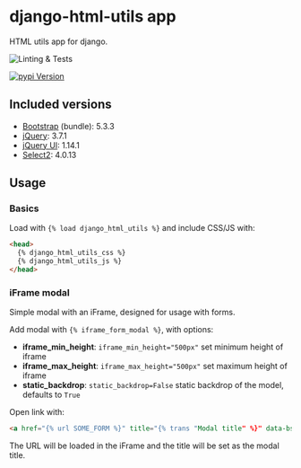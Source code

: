 # django-html-utils app

HTML utils app for django.

![Linting & Tests](https://github.com/jnphilipp/django-html-utils/actions/workflows/tests.yml/badge.svg)

[![pypi Version](https://img.shields.io/pypi/v/django-html-utils.svg?logo=pypi&logoColor=white)](https://pypi.org/project/django-html-utils/)


## Included versions

* [Bootstrap](https://github.com/twbs/bootstrap) (bundle): 5.3.3
* [jQuery](https://github.com/jquery/jquery): 3.7.1
* [jQuery UI](https://github.com/jquery/jquery-ui): 1.14.1
* [Select2](https://github.com/select2/select2): 4.0.13


## Usage

### Basics

Load with `{% load django_html_utils %}` and include CSS/JS with:

```html
<head>
  {% django_html_utils_css %}
  {% django_html_utils_js %}
</head>
```

### iFrame modal

Simple modal with an iFrame, designed for usage with forms.

Add modal with `{% iframe_form_modal %}`, with options:
* **iframe_min_height**: `iframe_min_height="500px"` set minimum height of iframe
* **iframe_max_height**: `iframe_max_height="500px"` set maximum height of iframe
* **static_backdrop**: `static_backdrop=False` static backdrop of the model, defaults to `True`

Open link with:
```html
<a href="{% url SOME_FORM %}" title="{% trans "Modal title" %}" data-bs-toggle="modal" data-bs-target="#iframeFormModal">open modal form</a>
```

The URL will be loaded in the iFrame and the title will be set as the modal title.
